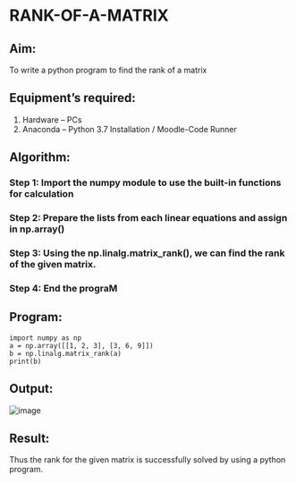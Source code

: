 # RANK-OF-A-MATRIX
## Aim:
To write a python program to find the rank of a matrix
## Equipment’s required:
1. 	Hardware – PCs
2. 	Anaconda – Python 3.7 Installation / Moodle-Code Runner
## Algorithm:
### Step 1: Import the numpy module to use the built-in functions for calculation
### Step 2: Prepare the lists from each linear equations and assign in np.array()
### Step 3: Using the np.linalg.matrix_rank(), we can find the rank of the given matrix.
### Step 4: End the prograM
## Program:
```
import numpy as np
a = np.array([[1, 2, 3], [3, 6, 9]])
b = np.linalg.matrix_rank(a)
print(b)
```

## Output:
![image](https://github.com/user-attachments/assets/1e3c3e6a-4611-44da-97a9-903cd8bafdbd)

## Result:
Thus the rank for the given matrix is successfully solved by  using a python program.

